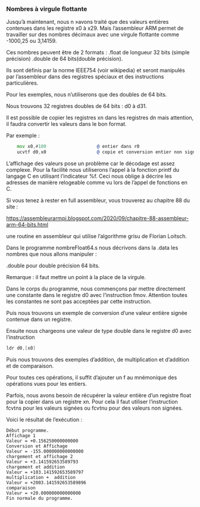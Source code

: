 ### Nombres à virgule flottante

Jusqu’à maintenant, nous n »avons traité que des valeurs entières contenues dans les registre x0 à x29. Mais l’assembleur ARM permet de travailler sur des nombres décimaux avec une virgule flottante comme -1000,25 ou 3,14159.

Ces nombres peuvent être de 2 formats : .float de longueur 32 bits (simple précision) .double de 64 bits(double précision).

Ils sont définis par la norme IEEE754 (voir wikipedia) et seront manipulés par l’assembleur dans des registres spéciaux et des instructions particulières.

Pour les exemples, nous n’utiliserons que des doubles de 64 bits.

Nous trouvons 32 registres doubles de 64 bits : d0 à d31.

Il est possible de copier les registres xn dans les registres dn mais attention, il faudra convertir les valeurs dans le bon format.

Par exemple :
```asm
    mov x0,#100                   @ entier dans r0
    ucvtf d0,x0                   @ copie et conversion entier non signé
```
L’affichage des valeurs pose un problème car le décodage est assez complexe. Pour la facilité nous utiliserons l’appel à la fonction printf du langage C en utilisant l’indicateur %f. Ceci nous oblige à décrire les adresses de manière relogeable comme vu lors de l’appel de fonctions en C.

Si vous tenez à rester en full assembleur, vous trouverez au chapitre 88 du site :

https://assembleurarmpi.blogspot.com/2020/09/chapitre-88-assembleur-arm-64-bits.html

une routine en assembleur qui utilise l’algorithme grisu de Florian Loitsch.

Dans le programme nombreFloat64.s nous décrivons dans la .data les nombres que nous allons manipuler :

.double pour double précision 64 bits.

Remarque : il faut mettre un point à la place de la virgule.

Dans le corps du programme, nous commençons par mettre directement une constante dans le registre d0 avec l’instruction fmov. Attention toutes les constantes ne sont pas acceptées par cette instruction.

Puis nous trouvons un exemple de conversion d’une valeur entière signée  contenue dans un registre.

Ensuite nous chargeons une valeur de type double dans le registre d0 avec l’instruction
```asm
ldr d0,[x0]  
```
Puis nous trouvons des exemples d’addition, de multiplication et d’addition et de comparaison. 

Pour toutes ces opérations, il suffit d’ajouter un f au mnémonique des opérations vues pour les entiers.

Parfois, nous avons besoin de récupérer la valeur entière d’un registre float pour la copier dans un registre xn. Pour cela il faut utiliser l’instruction fcvtns pour les valeurs signées ou fcvtnu pour des valeurs non signées.

Voici le résultat de l’exécution :
```
Début programme.
Affichage 1
Valeur = +0.156250000000000
Conversion et Affichage
Valeur = -155.000000000000000
chargement et affichage 2
Valeur = +3.141592653589793
chargement et addition
Valeur = +103.141592653589797
multiplication +  addition
Valeur = +2003.141592653589896
comparaison
Valeur = +20.000000000000000
Fin normale du programme.
```
